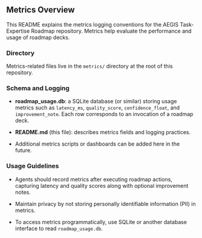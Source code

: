 ## Metrics Overview

This README explains the metrics logging conventions for the AEGIS Task-Expertise Roadmap repository. Metrics help evaluate the performance and usage of roadmap decks.

### Directory

Metrics-related files live in the `metrics/` directory at the root of this repository.

### Schema and Logging

- **roadmap_usage.db**: a SQLite database (or similar) storing usage metrics such as `latency_ms`, `quality_score`, `confidence_float`, and `improvement_note`. Each row corresponds to an invocation of a roadmap deck.

- **README.md** (this file): describes metrics fields and logging practices.

- Additional metrics scripts or dashboards can be added here in the future.

### Usage Guidelines

- Agents should record metrics after executing roadmap actions, capturing latency and quality scores along with optional improvement notes.

- Maintain privacy by not storing personally identifiable information (PII) in metrics.

- To access metrics programmatically, use SQLite or another database interface to read `roadmap_usage.db`.
